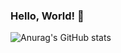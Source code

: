 ### Hello, World! 👋
![Anurag's GitHub stats](https://github-readme-stats.vercel.app/api?username=GrigoriyKruchinin&show_icons=true)
<!--
**GrigoriyKruchinin/GrigoriyKruchinin** is a ✨ _special_ ✨ repository because its `README.md` (this file) appears on your GitHub profile.

Here are some ideas to get you started:

- 🔭 I’m currently working on ...
- 🌱 I’m currently learning ...
- 👯 I’m looking to collaborate on ...
- 🤔 I’m looking for help with ...
- 💬 Ask me about ...
- 📫 How to reach me: ...
- 😄 Pronouns: ...
- ⚡ Fun fact: ...
-->
